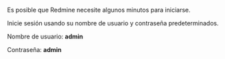 Es posible que Redmine necesite algunos minutos para iniciarse.

Inicie sesión usando su nombre de usuario y contraseña predeterminados.

Nombre de usuario: **admin**

Contraseña: **admin**
